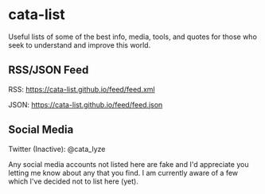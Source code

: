 # cata-list
Useful lists of some of the best info, media, tools, and quotes for those who seek to understand and improve this world.

## RSS/JSON Feed
RSS: https://cata-list.github.io/feed/feed.xml

JSON: https://cata-list.github.io/feed/feed.json

## Social Media
Twitter (Inactive): @cata_lyze

Any social media accounts not listed here are fake and I'd appreciate you letting me know about any that you find. I am currently aware of a few which I've decided not to list here (yet).
